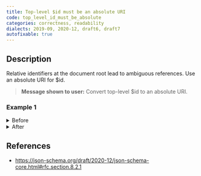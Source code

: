 ```yaml
---
title: Top-level $id must be an absolute URI
code: top_level_id_must_be_absolute
categories: correctness, readability
dialects: 2019-09, 2020-12, draft6, draft7
autofixable: true
---
```


## Description
Relative identifiers at the document root lead to ambiguous references. Use an absolute URI for $id.

> **Message shown to user:**
> Convert top-level $id to an absolute URI.

### Example 1
<details><summary>Before</summary>

```json
{
  "$schema": "https://json-schema.org/draft/2020-12/schema",
  "$id": "/user",
  "type": "object"
}
```
</details>

<details><summary>After</summary>

```json
{
  "$schema": "https://json-schema.org/draft/2020-12/schema",
  "$id": "https://example.com/schemas/person.json",
  "type": "object"
}
```
</details>

## References
* <https://json-schema.org/draft/2020-12/json-schema-core.html#rfc.section.8.2.1>
